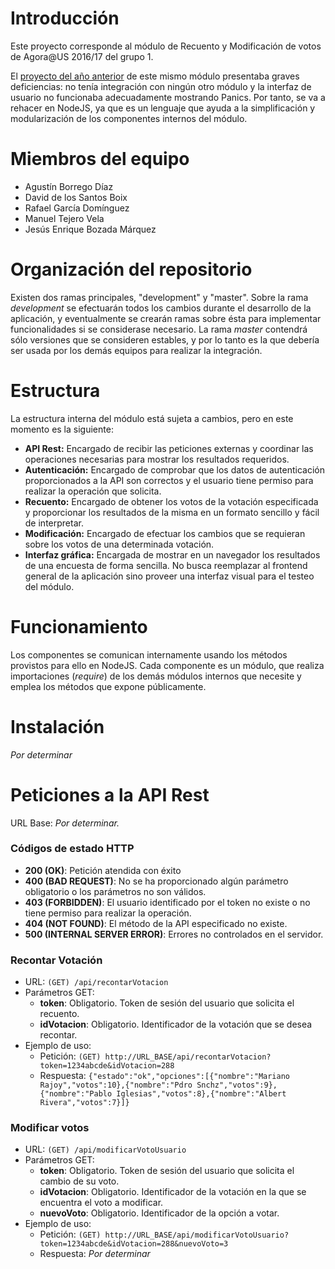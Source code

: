 # Introducción
Este proyecto corresponde al módulo de Recuento y Modificación de votos de Agora@US 2016/17 del grupo 1.

El [proyecto del año anterior](https://github.com/AgoraUS1516/G01) de este mismo módulo presentaba graves deficiencias: no tenía integración con ningún otro módulo y la interfaz de usuario no funcionaba adecuadamente mostrando Panics. Por tanto, se va a rehacer en NodeJS, ya que es un lenguaje que ayuda a la simplificación y modularización de los componentes internos del módulo.

# Miembros del equipo
- Agustín Borrego Díaz
- David de los Santos Boix
- Rafael García Domínguez
- Manuel Tejero Vela
- Jesús Enrique Bozada Márquez

# Organización del repositorio
Existen dos ramas principales, "development" y "master". Sobre la rama *development* se efectuarán todos los cambios durante el desarrollo de la aplicación, y eventualmente se crearán ramas sobre ésta para implementar funcionalidades si se considerase necesario. La rama *master* contendrá sólo versiones que se consideren estables, y por lo tanto es la que debería ser usada por los demás equipos para realizar la integración.

# Estructura
La estructura interna del módulo está sujeta a cambios, pero en este momento es la siguiente:

- **API Rest:** Encargado de recibir las peticiones externas y coordinar las operaciones necesarias para mostrar los resultados requeridos.
- **Autenticación:** Encargado de comprobar que los datos de autenticación proporcionados a la API son correctos y el usuario tiene permiso para realizar la operación que solicita.
- **Recuento:** Encargado de obtener los votos de la votación especificada y proporcionar los resultados de la misma en un formato sencillo y fácil de interpretar.
- **Modificación:** Encargado de efectuar los cambios que se requieran sobre los votos de una determinada votación.
- **Interfaz gráfica:** Encargada de mostrar en un navegador los resultados de una encuesta de forma sencilla. No busca reemplazar al frontend general de la aplicación sino proveer una interfaz visual para el testeo del módulo.

# Funcionamiento
Los componentes se comunican internamente usando los métodos provistos para ello en NodeJS. Cada componente es un módulo, que realiza importaciones (*require*) de los demás módulos internos que necesite y emplea los métodos que expone públicamente.

# Instalación
*Por determinar*

# Peticiones a la API Rest
URL Base: *Por determinar.*

### Códigos de estado HTTP
- **200 (OK)**: Petición atendida con éxito
- **400 (BAD REQUEST)**: No se ha proporcionado algún parámetro obligatorio o los parámetros no son válidos.
- **403 (FORBIDDEN)**: El usuario identificado por el token no existe o no tiene permiso para realizar la operación.
- **404 (NOT FOUND)**: El método de la API especificado no existe.
- **500 (INTERNAL SERVER ERROR)**: Errores no controlados en el servidor.

### Recontar Votación
- URL: `(GET) /api/recontarVotacion`
- Parámetros GET:
    - **token**: Obligatorio. Token de sesión del usuario que solicita el recuento.
    - **idVotacion**: Obligatorio. Identificador de la votación que se desea recontar.
- Ejemplo de uso:
    - Petición: `(GET) http://URL_BASE/api/recontarVotacion?token=1234abcde&idVotacion=288`
    - Respuesta: 
    `{"estado":"ok","opciones":[{"nombre":"Mariano Rajoy","votos":10},{"nombre":"Pdro Snchz","votos":9},{"nombre":"Pablo Iglesias","votos":8},{"nombre":"Albert Rivera","votos":7}]}`

### Modificar votos
- URL: `(GET) /api/modificarVotoUsuario`
- Parámetros GET:
    - **token**: Obligatorio. Token de sesión del usuario que solicita el cambio de su voto.
    - **idVotacion**: Obligatorio. Identificador de la votación en la que se encuentra el voto a modificar.
    - **nuevoVoto**: Obligatorio. Identificador de la opción a votar.
- Ejemplo de uso:
    - Petición: `(GET) http://URL_BASE/api/modificarVotoUsuario?token=1234abcde&idVotacion=288&nuevoVoto=3`
    - Respuesta: *Por determinar*